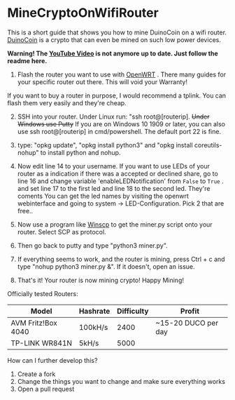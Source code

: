 
# MineCryptoOnWifiRouter

This is a short guide that shows you how to mine DuinoCoin on a wifi router. <a  href="https://duinocoin.com">DuinoCoin</a> is a crypto that can even be mined on such low power devices.

<b>Warning! The <a  href="https://www.youtube.com/watch?v=n1P3cpXcubQ"  target="_blank">YouTube Video</a> is not anymore up to date. Just follow the readme here.</b>

1. Flash the router you want to use with <a  href="https://openwrt.org">OpenWRT</a> . There many guides for your specific router out there. This will void your Warranty!

If you want to buy a router in purpose, I would recommend a tplink. You can flash them very easily and they're cheap.

2. SSH into your router. Under Linux run: "ssh root@[routerip]. ~~Under Windows use Putty~~ If you are on Windows 10 1909 or later, you can also use ssh root@[routerip] in cmd/powershell. The default port 22 is fine.

3. type: "opkg update", "opkg install python3" and "opkg install coreutils-nohup" to install python and nohup.

4. Now edit line 14 to your username. If you want to use LEDs of your router as a indication if there was a accepted or declined share, go to line 16 and change variable 'enableLEDNotification' from ```False``` to ```True``` .  and set line 17 to the first led and line 18 to the second led. They're coments You can get the led names by visiting the openwrt webinterface and going to system -> LED-Configuration. Pick 2 that are free..

5. Now use a program like <a  href="https://winscp.net/eng/download.php">Winscp</a> to get the miner.py script onto your router. Select SCP as protocol.

6. Then go back to putty and type "python3 miner.py".

7. If everything seems to work, and the router is mining, press Ctrl + c and type "nohup python3 miner.py &". If it doesn't, open an issue.

8. That's it! Your router is now mining crypto! Happy Mining!

  
Officially tested Routers:

Model | Hashrate | Difficulty | Profit
--- | --- | --- | ---
AVM Fritz!Box 4040 | 100kH/s | 2400 | ~15-20 DUCO per day
TP-LINK WR841N | 5kH/s | 5000

  
How can I further develop this?
1. Create a fork
2. Change the things you want to change and make sure everything works
3. Open a pull request
